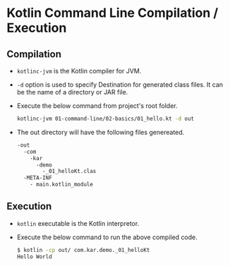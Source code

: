 # Kotlin Command Line Compilation / Execution

## Compilation

- `kotlinc-jvm` is the Kotlin compiler for JVM.
- `-d` option is used to specify Destination for generated class files. It can be the name of a  directory or JAR file.

- Execute the below command from project's root folder.

  ```bash
  kotlinc-jvm 01-command-line/02-basics/01_hello.kt -d out
  ```

- The out directory will have the following files genereated.

  ```bash
  -out
    -com
      -kar
        -demo
          -_01_helloKt.clas
    -META-INF
      - main.kotlin_module
  ```

## Execution

- `kotlin` executable is the Kotlin interpretor.
- Execute the below command to run the above compiled code.

  ```bash
  $ kotlin -cp out/ com.kar.demo._01_helloKt
  Hello World
  ```
  
